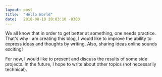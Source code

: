 ```yaml
---
layout: post
title:  "Hello World"
date:   2018-08-10 20:03:10 -0300
---
```


We all know that in order to get better at something, one needs practice. That's why I am creating this blog, I would like to improve the ability to express ideas and thoughts by writing. Also, sharing ideas online sounds exciting!

For now, I would like to present and discuss the results of some side projects. In the future, I hope to write about other topics (not necessarily technical).





